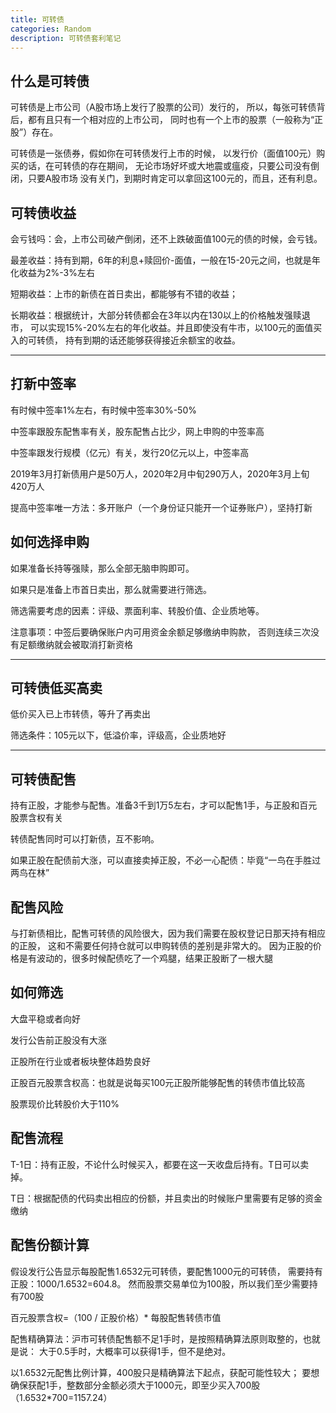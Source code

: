 ```yaml
---
title: 可转债
categories: Random
description: 可转债套利笔记
---
```



## 什么是可转债

可转债是上市公司（A股市场上发行了股票的公司）发行的，
所以，每张可转债背后，都有且只有一个相对应的上市公司，
同时也有一个上市的股票（一般称为“正股”）存在。

可转债是一张债券，假如你在可转债发行上市的时候，
以发行价（面值100元）购买的话，在可转债的存在期间，
无论市场好坏或大地震或瘟疫，只要公司没有倒闭，只要A股市场
没有关门，到期时肯定可以拿回这100元的，而且，还有利息。


## 可转债收益

会亏钱吗：会，上市公司破产倒闭，还不上跌破面值100元的债的时候，会亏钱。

最差收益：持有到期，6年的利息+赎回价-面值，一般在15-20元之间，也就是年化收益为2%-3%左右

短期收益：上市的新债在首日卖出，都能够有不错的收益；

<!-- more -->

长期收益：根据统计，大部分转债都会在3年以内在130以上的价格触发强赎退市，
可以实现15%-20%左右的年化收益。并且即使没有牛市，以100元的面值买入的可转债，
持有到期的话还能够获得接近余额宝的收益。


---


## 打新中签率

有时候中签率1%左右，有时候中签率30%-50%

中签率跟股东配售率有关，股东配售占比少，网上申购的中签率高

中签率跟发行规模（亿元）有关，发行20亿元以上，中签率高

2019年3月打新债用户是50万人，2020年2月中旬290万人，2020年3月上旬420万人

提高中签率唯一方法：多开账户（一个身份证只能开一个证券账户），坚持打新


## 如何选择申购

如果准备长持等强赎，那么全部无脑申购即可。

如果只是准备上市首日卖出，那么就需要进行筛选。

筛选需要考虑的因素：评级、票面利率、转股价值、企业质地等。

注意事项：中签后要确保账户内可用资金余额足够缴纳申购款，
否则连续三次没有足额缴纳就会被取消打新资格


---


## 可转债低买高卖

低价买入已上市转债，等升了再卖出

筛选条件：105元以下，低溢价率，评级高，企业质地好


---


## 可转债配售

持有正股，才能参与配售。准备3千到1万5左右，才可以配售1手，与正股和百元股票含权有关

转债配售同时可以打新债，互不影响。

如果正股在配债前大涨，可以直接卖掉正股，不必一心配债：毕竟“一鸟在手胜过两鸟在林”


## 配售风险

与打新债相比，配售可转债的风险很大，因为我们需要在股权登记日那天持有相应的正股，
这和不需要任何持仓就可以申购转债的差别是非常大的。
因为正股的价格是有波动的，很多时候配债吃了一个鸡腿，结果正股断了一根大腿


## 如何筛选

 大盘平稳或者向好

发行公告前正股没有大涨

正股所在行业或者板块整体趋势良好

正股百元股票含权高：也就是说每买100元正股所能够配售的转债市值比较高

股票现价比转股价大于110%


## 配售流程

T-1日：持有正股，不论什么时候买入，都要在这一天收盘后持有。T日可以卖掉。

T日：根据配债的代码卖出相应的份额，并且卖出的时候账户里需要有足够的资金缴纳


## 配售份额计算

假设发行公告显示每股配售1.6532元可转债，要配售1000元的可转债，
需要持有正股：1000/1.6532=604.8。
然而股票交易单位为100股，所以我们至少需要持有700股

百元股票含权=（100 / 正股价格）* 每股配售转债市值

配售精确算法：沪市可转债配售额不足1手时，是按照精确算法原则取整的，也就是说：
大于0.5手时，大概率可以获得1手，但不是绝对。

以1.6532元配售比例计算，400股只是精确算法下起点，获配可能性较大；
要想确保获配1手，整数部分金额必须大于1000元，即至少买入700股（1.6532*700=1157.24）